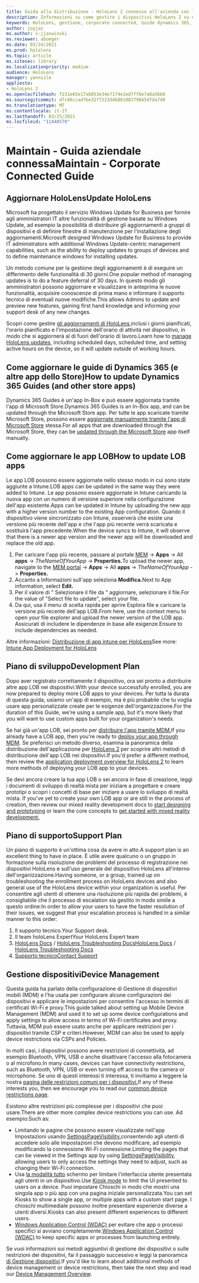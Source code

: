 ```yaml
---
title: Guida alla distribuzione - HoloLens 2 connesso all'azienda con le guide di Dynamics 365 - Manutenzione
description: Informazioni su come gestire i dispositivi HoloLens 2 su una rete connessa aziendale con le guide di Dynamics 365.
keywords: HoloLens, gestione, corporate connected, Guide dynamics 365, AAD, Azure AD, MDM, Gestione dispositivi mobili
author: joyjaz
ms.author: v-jjaswinski
ms.reviewer: aboeger
ms.date: 03/24/2021
ms.prod: hololens
ms.topic: article
ms.sitesec: library
ms.localizationpriority: medium
audience: HoloLens
manager: yannisle
appliesto:
- HoloLens 2
ms.openlocfilehash: f231e65e17ab053e34e7174e1ed7ff6e7a0a56b8
ms.sourcegitcommit: d7c86ccad7be32f7223d4b801083798454fda740
ms.translationtype: MT
ms.contentlocale: it-IT
ms.lasthandoff: 03/25/2021
ms.locfileid: "11448570"
---
```

# <a name="maintain---corporate-connected-guide"></a><span data-ttu-id="a999c-104">Maintain - Guida aziendale connessa</span><span class="sxs-lookup"><span data-stu-id="a999c-104">Maintain - Corporate Connected Guide</span></span>

## <a name="update-hololens"></a><span data-ttu-id="a999c-105">Aggiornare HoloLens</span><span class="sxs-lookup"><span data-stu-id="a999c-105">Update HoloLens</span></span>

<span data-ttu-id="a999c-106">Microsoft ha progettato il servizio Windows Update for Business per fornire agli amministratori IT altre funzionalità di gestione basate su Windows Update, ad esempio la possibilità di distribuire gli aggiornamenti a gruppi di dispositivi e di definire finestre di manutenzione per l'installazione degli aggiornamenti.</span><span class="sxs-lookup"><span data-stu-id="a999c-106">Microsoft designed Windows Update for Business to provide IT administrators with additional Windows Update-centric management capabilities, such as the ability to deploy updates to groups of devices and to define maintenance windows for installing updates.</span></span>

<span data-ttu-id="a999c-107">Un metodo comune per la gestione degli aggiornamenti è di eseguire un differimento delle funzionalità di 30 giorni.</span><span class="sxs-lookup"><span data-stu-id="a999c-107">One popular method of managing updates is to do a feature deferral of 30 days.</span></span> <span data-ttu-id="a999c-108">In questo modo gli amministratori possono aggiornare e visualizzare in anteprima le nuove funzionalità, acquisire conoscenze di prima mano e informare il supporto tecnico di eventuali nuove modifiche.</span><span class="sxs-lookup"><span data-stu-id="a999c-108">This allows Admins to update and preview new features, gaining first hand knowledge and informing your support desk of any new changes.</span></span>

<span data-ttu-id="a999c-109">Scopri come gestire [gli aggiornamenti di HoloLens,](https://docs.microsoft.com/hololens/hololens-updates)inclusi i giorni pianificati, l'orario pianificato e l'impostazione dell'orario di attività nel dispositivo, in modo che si aggiornerà al di fuori dell'orario di lavoro.</span><span class="sxs-lookup"><span data-stu-id="a999c-109">Learn how to [manage HoloLens updates](https://docs.microsoft.com/hololens/hololens-updates), including scheduled days, scheduled time, and setting active hours on the device, so it will update outside of working hours.</span></span>

## <a name="how-to-update-dynamics-365-guides-and-other-store-apps"></a><span data-ttu-id="a999c-110">Come aggiornare le guide di Dynamics 365 (e altre app dello Store)</span><span class="sxs-lookup"><span data-stu-id="a999c-110">How to update Dynamics 365 Guides (and other store apps)</span></span>

<span data-ttu-id="a999c-111">Dynamics 365 Guides è un'app In-Box e può essere aggiornata tramite l'app di Microsoft Store.</span><span class="sxs-lookup"><span data-stu-id="a999c-111">Dynamics 365 Guides is an In-Box app, and can be updated through the Microsoft Store app.</span></span> <span data-ttu-id="a999c-112">Per tutte le app scaricate tramite Microsoft Store, possono essere [aggiornate manualmente tramite l'app di Microsoft Store](https://docs.microsoft.com/hololens/holographic-store-apps#update-apps) stessa.</span><span class="sxs-lookup"><span data-stu-id="a999c-112">For all apps that are downloaded through the Microsoft Store, they can be [updated through the Microsoft Store](https://docs.microsoft.com/hololens/holographic-store-apps#update-apps) app itself manually.</span></span>

## <a name="how-to-update-lob-apps"></a><span data-ttu-id="a999c-113">Come aggiornare le app LOB</span><span class="sxs-lookup"><span data-stu-id="a999c-113">How to update LOB apps</span></span>

<span data-ttu-id="a999c-114">Le app LOB possono essere aggiornate nello stesso modo in cui sono state aggiunte a Intune.</span><span class="sxs-lookup"><span data-stu-id="a999c-114">LOB apps can be updated in the same way they were added to Intune.</span></span> <span data-ttu-id="a999c-115">Le app possono essere aggiornate in Intune caricando la nuova app con un numero di versione superiore nella configurazione dell'app esistente.</span><span class="sxs-lookup"><span data-stu-id="a999c-115">Apps can be updated in Intune by uploading the new app with a higher version number to the existing App configuration.</span></span> <span data-ttu-id="a999c-116">Quando il dispositivo viene sincronizzato con Intune, osserverà che esiste una versione più recente dell'app e che l'app più recente verrà scaricata e sostituirà l'app precedente.</span><span class="sxs-lookup"><span data-stu-id="a999c-116">When the device syncs to Intune, it will observe that there is a newer app version and the newer app will be downloaded and replace the old app.</span></span>

1. <span data-ttu-id="a999c-117">Per caricare l'app più recente, passare al portale [MEM](https://endpoint.microsoft.com/#home)  ->  **Apps** -> All **apps**  ->  *TheNameOfYourApp*  ->  **Properties.**</span><span class="sxs-lookup"><span data-stu-id="a999c-117">To upload the newer app, navigate to the [MEM portal](https://endpoint.microsoft.com/#home) -> **Apps** -> All **apps** -> *TheNameOfYourApp* -> **Properties.**</span></span>
2. <span data-ttu-id="a999c-118">Accanto a Informazioni sull'app seleziona **Modifica.**</span><span class="sxs-lookup"><span data-stu-id="a999c-118">Next to App information, select **Edit.**</span></span>
3. <span data-ttu-id="a999c-119">Per il valore di &quot; Selezionare il file da &quot; aggiornare, selezionare il file.</span><span class="sxs-lookup"><span data-stu-id="a999c-119">For the value of &quot;Select file to update&quot;, select your file.</span></span>
4. <span data-ttu-id="a999c-120">Da qui, usa il menu di scelta rapida per aprire Esplora file e caricare la versione più recente dell'app LOB.</span><span class="sxs-lookup"><span data-stu-id="a999c-120">From here, use the context menu to open your file explorer and upload the newer version of the LOB app.</span></span> <span data-ttu-id="a999c-121">Assicurati di includere le dipendenze in base alle esigenze.</span><span class="sxs-lookup"><span data-stu-id="a999c-121">Ensure to include dependencies as needed.</span></span>

<span data-ttu-id="a999c-122">Altre informazioni: [Distribuzione di app intune per HoloLens](https://docs.microsoft.com/hololens/app-deploy-intune)</span><span class="sxs-lookup"><span data-stu-id="a999c-122">See more: [Intune App Deployment for HoloLens](https://docs.microsoft.com/hololens/app-deploy-intune)</span></span>

## <a name="development-plan"></a><span data-ttu-id="a999c-123">Piano di sviluppo</span><span class="sxs-lookup"><span data-stu-id="a999c-123">Development Plan</span></span>

<span data-ttu-id="a999c-124">Dopo aver registrato correttamente il dispositivo, ora sei pronto a distribuire altre app LOB nei dispositivi.</span><span class="sxs-lookup"><span data-stu-id="a999c-124">With your device successfully enrolled, you are now prepared to deploy more LOB apps to your devices.</span></span> <span data-ttu-id="a999c-125">Per tutta la durata di questa guida, usiamo un'app di esempio, ma è più probabile che tu voglia usare app personalizzate create per le esigenze dell'organizzazione.</span><span class="sxs-lookup"><span data-stu-id="a999c-125">For the duration of this Guide, we're using a sample app, but it's more likely that you will want to use custom apps built for your organization's needs.</span></span>

<span data-ttu-id="a999c-126">Se hai già un'app LOB, sei pronto per [distribuire l'app tramite MDM.](https://docs.microsoft.com/hololens/app-deploy-intune)</span><span class="sxs-lookup"><span data-stu-id="a999c-126">If you already have a LOB app, then you're ready to [deploy your app through MDM](https://docs.microsoft.com/hololens/app-deploy-intune).</span></span> <span data-ttu-id="a999c-127">Se preferisci un metodo diverso, esamina la panoramica della distribuzione dell'applicazione per [HoloLens 2](https://docs.microsoft.com/hololens/app-deploy-overview) per scoprire altri metodi di distribuzione dell'app LOB nei dispositivi.</span><span class="sxs-lookup"><span data-stu-id="a999c-127">If you'd prefer a different method, then review the [application deployment overview for HoloLens 2](https://docs.microsoft.com/hololens/app-deploy-overview) to learn more methods of deploying your LOB app to your devices.</span></span>

<span data-ttu-id="a999c-128">Se devi ancora creare la tua app LOB o sei ancora in fase di creazione, leggi i documenti di sviluppo di realtà mista per iniziare a progettare e creare prototipi o scopri i concetti di base per iniziare a usare lo sviluppo di realtà [](https://docs.microsoft.com/windows/mixed-reality/design/design) mista. [](https://docs.microsoft.com/windows/mixed-reality/discover/get-started-with-mr)</span><span class="sxs-lookup"><span data-stu-id="a999c-128">If you've yet to create your own LOB app or are still in the process of creation, then review our mixed reality development docs to [start designing and prototyping](https://docs.microsoft.com/windows/mixed-reality/design/design) or learn the core concepts to [get started with mixed reality development.](https://docs.microsoft.com/windows/mixed-reality/discover/get-started-with-mr)</span></span>

## <a name="support-plan"></a><span data-ttu-id="a999c-129">Piano di supporto</span><span class="sxs-lookup"><span data-stu-id="a999c-129">Support Plan</span></span>

<span data-ttu-id="a999c-130">Un piano di supporto è un'ottima cosa da avere in atto.</span><span class="sxs-lookup"><span data-stu-id="a999c-130">A support plan is an excellent thing to have in place.</span></span> <span data-ttu-id="a999c-131">È utile avere qualcuno o un gruppo in formazione sulla risoluzione dei problemi del processo di registrazione nei dispositivi HoloLens e sull'uso generale del dispositivo HoloLens all'interno dell'organizzazione.</span><span class="sxs-lookup"><span data-stu-id="a999c-131">Having someone, or a group, trained up on troubleshooting the enrollment process on HoloLens devices and also general use of the HoloLens device within your organization is useful.</span></span> <span data-ttu-id="a999c-132">Per consentire agli utenti di ottenere una risoluzione più rapida dei problemi, è consigliabile che il processo di escalation sia gestito in modo simile a questo ordine:</span><span class="sxs-lookup"><span data-stu-id="a999c-132">In order to allow your users to have the faster resolution of their issues, we suggest that your escalation process is handled in a similar manner to this order:</span></span>

1. <span data-ttu-id="a999c-133">Il supporto tecnico.</span><span class="sxs-lookup"><span data-stu-id="a999c-133">Your Support desk.</span></span>
2. <span data-ttu-id="a999c-134">Il team holoLens Expert</span><span class="sxs-lookup"><span data-stu-id="a999c-134">Your HoloLens Expert team</span></span>
3. <span data-ttu-id="a999c-135">[HoloLens Docs](https://docs.microsoft.com/hololens/)  /  [HoloLens Troubleshooting Docs](https://docs.microsoft.com/hololens/hololens-troubleshooting)</span><span class="sxs-lookup"><span data-stu-id="a999c-135">[HoloLens Docs](https://docs.microsoft.com/hololens/) / [HoloLens Troubleshooting Docs](https://docs.microsoft.com/hololens/hololens-troubleshooting)</span></span>
4. [<span data-ttu-id="a999c-136">Supporto tecnico</span><span class="sxs-lookup"><span data-stu-id="a999c-136">Contact Support</span></span>](https://support.serviceshub.microsoft.com/supportforbusiness/create?sapId=e9391227-fa6d-927b-0fff-f96288631b8f)

## <a name="device-management"></a><span data-ttu-id="a999c-137">Gestione dispositivi</span><span class="sxs-lookup"><span data-stu-id="a999c-137">Device Management</span></span>

<span data-ttu-id="a999c-138">Questa guida ha parlato della configurazione di Gestione di dispositivi mobili (MDM) e l'ha usata per configurare alcune configurazioni dei dispositivi e applicare le impostazioni per consentire l'accesso in termini di certificati Wi-Fi e proxy.</span><span class="sxs-lookup"><span data-stu-id="a999c-138">This guide talked about setting up Mobile Device Management (MDM) and used it to set up some device configurations and apply settings to allow access in terms of Wi-Fi certificates and proxy.</span></span> <span data-ttu-id="a999c-139">Tuttavia, MDM può essere usato anche per applicare restrizioni per i dispositivi tramite CSP e criteri.</span><span class="sxs-lookup"><span data-stu-id="a999c-139">However, MDM can also be used to apply device restrictions via CSPs and Policies.</span></span>

<span data-ttu-id="a999c-140">In molti casi, i dispositivi possono avere restrizioni di connettività, ad esempio Bluetooth, VPN, USB o anche disattivare l'accesso alla fotocamera o al microfono.</span><span class="sxs-lookup"><span data-stu-id="a999c-140">In many cases, devices can have connectivity restrictions, such as Bluetooth, VPN, USB or even turning off access to the camera or microphone.</span></span> <span data-ttu-id="a999c-141">Se uno di questi interessi ti interessa, ti invitiamo a leggere la nostra [pagina delle restrizioni comuni per i dispositivi.](https://docs.microsoft.com/hololens/hololens-common-device-restrictions)</span><span class="sxs-lookup"><span data-stu-id="a999c-141">If any of these interests you, then we encourage you to read our [common device restrictions page](https://docs.microsoft.com/hololens/hololens-common-device-restrictions).</span></span>

<span data-ttu-id="a999c-142">Esistono altre restrizioni più complesse per i dispositivi che puoi usare.</span><span class="sxs-lookup"><span data-stu-id="a999c-142">There are other more complex device restrictions you can use.</span></span> <span data-ttu-id="a999c-143">Ad esempio:</span><span class="sxs-lookup"><span data-stu-id="a999c-143">Such as:</span></span>

- <span data-ttu-id="a999c-144">Limitando le pagine che possono essere visualizzate nell'app Impostazioni usando [SettingsPageVisibility,](https://docs.microsoft.com/hololens/settings-uri-list)consentendo agli utenti di accedere solo alle impostazioni che devono modificare, ad esempio modificando la connessione Wi-Fi connessione.</span><span class="sxs-lookup"><span data-stu-id="a999c-144">Limiting the pages that can be viewed in the Settings app by using [SettingsPageVisibility](https://docs.microsoft.com/hololens/settings-uri-list), allowing users to only access the settings they need to adjust, such as changing their Wi-Fi connection.</span></span>
- <span data-ttu-id="a999c-145">Usa [la modalità tutto](https://docs.microsoft.com/hololens/hololens-kiosk) schermo per limitare l'interfaccia utente presentata agli utenti in un dispositivo.</span><span class="sxs-lookup"><span data-stu-id="a999c-145">Use [Kiosk mode](https://docs.microsoft.com/hololens/hololens-kiosk) to limit the UI presented to users on a device.</span></span> <span data-ttu-id="a999c-146">Puoi impostare Chioschi in modo che mostri una singola app o più app con una pagina iniziale personalizzata.</span><span class="sxs-lookup"><span data-stu-id="a999c-146">You can set Kiosks to show a single app, or multiple apps with a custom start page.</span></span> <span data-ttu-id="a999c-147">I chioschi multimediale possono inoltre presentare esperienze diverse a utenti diversi.</span><span class="sxs-lookup"><span data-stu-id="a999c-147">Kiosks can also present different experiences to different users.</span></span>
- <span data-ttu-id="a999c-148">[Windows Application Control (WDAC)](https://docs.microsoft.com/hololens/windows-defender-application-control-wdac) per evitare che app o processi specifici si avviano completamente.</span><span class="sxs-lookup"><span data-stu-id="a999c-148">[Windows Application Control (WDAC)](https://docs.microsoft.com/hololens/windows-defender-application-control-wdac) to keep specific apps or processes from launching entirely.</span></span>

<span data-ttu-id="a999c-149">Se vuoi informazioni sui metodi aggiuntivi di gestione dei dispositivi o sulle restrizioni dei dispositivi, fai il passaggio successivo e leggi la panoramica [di Gestione dispositivi](https://docs.microsoft.com/hololens/hololens-csp-policy-overview).</span><span class="sxs-lookup"><span data-stu-id="a999c-149">If you'd like to learn about additional methods of device management or device restrictions, then take the next step and read our [Device Management Overview](https://docs.microsoft.com/hololens/hololens-csp-policy-overview).</span></span>





